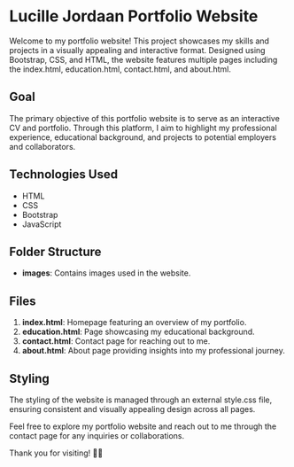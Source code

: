 # Lucille Jordaan Portfolio Website

Welcome to my portfolio website! This project showcases my skills and projects in a visually appealing and interactive format. Designed using Bootstrap, CSS, and HTML, the website features multiple pages including the index.html, education.html, contact.html, and about.html.

## Goal

The primary objective of this portfolio website is to serve as an interactive CV and portfolio. Through this platform, I aim to highlight my professional experience, educational background, and projects to potential employers and collaborators.

## Technologies Used

- HTML
- CSS
- Bootstrap
- JavaScript

## Folder Structure

- **images**: Contains images used in the website.
  
## Files

1. **index.html**: Homepage featuring an overview of my portfolio.
2. **education.html**: Page showcasing my educational background.
3. **contact.html**: Contact page for reaching out to me.
4. **about.html**: About page providing insights into my professional journey.

## Styling

The styling of the website is managed through an external style.css file, ensuring consistent and visually appealing design across all pages.

Feel free to explore my portfolio website and reach out to me through the contact page for any inquiries or collaborations.

Thank you for visiting! 🚀🌟
